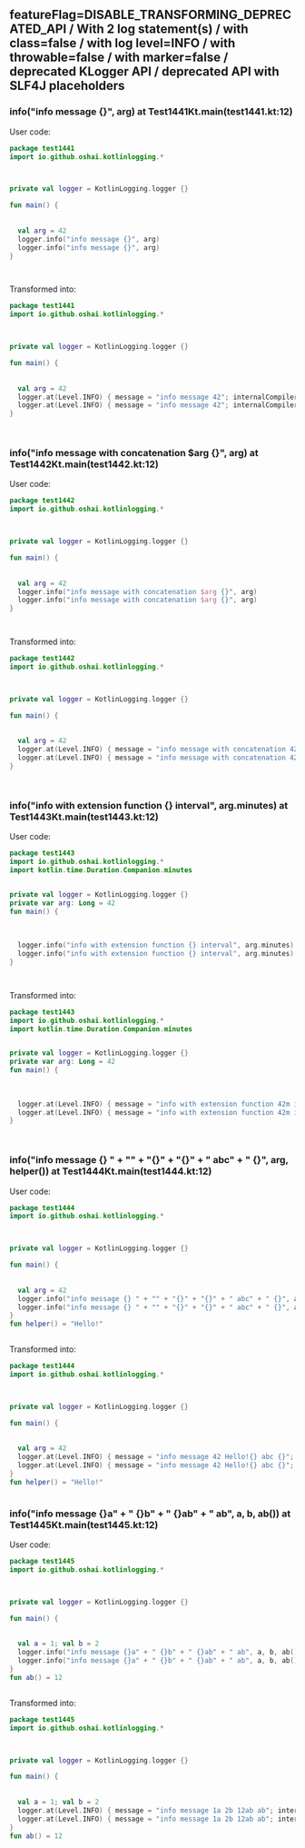 ## featureFlag=DISABLE_TRANSFORMING_DEPRECATED_API / With 2 log statement(s) / with class=false / with log level=INFO / with throwable=false / with marker=false / deprecated KLogger API / deprecated API with SLF4J placeholders



###  info("info message {}", arg) at Test1441Kt.main(test1441.kt:12)

User code:
```kotlin
package test1441
import io.github.oshai.kotlinlogging.*



private val logger = KotlinLogging.logger {}

fun main() {
  
  
  val arg = 42
  logger.info("info message {}", arg)
  logger.info("info message {}", arg)
}




```
  
Transformed into:
```kotlin
package test1441
import io.github.oshai.kotlinlogging.*



private val logger = KotlinLogging.logger {}

fun main() {
  
  
  val arg = 42
  logger.at(Level.INFO) { message = "info message 42"; internalCompilerData = KLoggingEventBuilder.InternalCompilerData(messageTemplate = "info message {}")
  logger.at(Level.INFO) { message = "info message 42"; internalCompilerData = KLoggingEventBuilder.InternalCompilerData(messageTemplate = "info message {}")
}




```

###  info("info message with concatenation $arg {}", arg) at Test1442Kt.main(test1442.kt:12)

User code:
```kotlin
package test1442
import io.github.oshai.kotlinlogging.*



private val logger = KotlinLogging.logger {}

fun main() {
  
  
  val arg = 42
  logger.info("info message with concatenation $arg {}", arg)
  logger.info("info message with concatenation $arg {}", arg)
}




```
  
Transformed into:
```kotlin
package test1442
import io.github.oshai.kotlinlogging.*



private val logger = KotlinLogging.logger {}

fun main() {
  
  
  val arg = 42
  logger.at(Level.INFO) { message = "info message with concatenation 42 42"; internalCompilerData = KLoggingEventBuilder.InternalCompilerData(messageTemplate = "info message with concatenation 42 {}")
  logger.at(Level.INFO) { message = "info message with concatenation 42 42"; internalCompilerData = KLoggingEventBuilder.InternalCompilerData(messageTemplate = "info message with concatenation 42 {}")
}




```

###  info("info with extension function {} interval", arg.minutes) at Test1443Kt.main(test1443.kt:12)

User code:
```kotlin
package test1443
import io.github.oshai.kotlinlogging.*
import kotlin.time.Duration.Companion.minutes


private val logger = KotlinLogging.logger {}
private var arg: Long = 42
fun main() {
  
  
  
  logger.info("info with extension function {} interval", arg.minutes)
  logger.info("info with extension function {} interval", arg.minutes)
}




```
  
Transformed into:
```kotlin
package test1443
import io.github.oshai.kotlinlogging.*
import kotlin.time.Duration.Companion.minutes


private val logger = KotlinLogging.logger {}
private var arg: Long = 42
fun main() {
  
  
  
  logger.at(Level.INFO) { message = "info with extension function 42m interval"; internalCompilerData = KLoggingEventBuilder.InternalCompilerData(messageTemplate = "info with extension function {} interval")
  logger.at(Level.INFO) { message = "info with extension function 42m interval"; internalCompilerData = KLoggingEventBuilder.InternalCompilerData(messageTemplate = "info with extension function {} interval")
}




```

###  info("info message {} " + "" + "{}" + "{}" + " abc" + " {}", arg, helper()) at Test1444Kt.main(test1444.kt:12)

User code:
```kotlin
package test1444
import io.github.oshai.kotlinlogging.*



private val logger = KotlinLogging.logger {}

fun main() {
  
  
  val arg = 42
  logger.info("info message {} " + "" + "{}" + "{}" + " abc" + " {}", arg, helper())
  logger.info("info message {} " + "" + "{}" + "{}" + " abc" + " {}", arg, helper())
}
fun helper() = "Hello!"



```
  
Transformed into:
```kotlin
package test1444
import io.github.oshai.kotlinlogging.*



private val logger = KotlinLogging.logger {}

fun main() {
  
  
  val arg = 42
  logger.at(Level.INFO) { message = "info message 42 Hello!{} abc {}"; internalCompilerData = KLoggingEventBuilder.InternalCompilerData(messageTemplate = "info message {} {}{} abc {}")
  logger.at(Level.INFO) { message = "info message 42 Hello!{} abc {}"; internalCompilerData = KLoggingEventBuilder.InternalCompilerData(messageTemplate = "info message {} {}{} abc {}")
}
fun helper() = "Hello!"



```

###  info("info message {}a" + " {}b" + " {}ab" + " ab", a, b, ab()) at Test1445Kt.main(test1445.kt:12)

User code:
```kotlin
package test1445
import io.github.oshai.kotlinlogging.*



private val logger = KotlinLogging.logger {}

fun main() {
  
  
  val a = 1; val b = 2
  logger.info("info message {}a" + " {}b" + " {}ab" + " ab", a, b, ab())
  logger.info("info message {}a" + " {}b" + " {}ab" + " ab", a, b, ab())
}
fun ab() = 12



```
  
Transformed into:
```kotlin
package test1445
import io.github.oshai.kotlinlogging.*



private val logger = KotlinLogging.logger {}

fun main() {
  
  
  val a = 1; val b = 2
  logger.at(Level.INFO) { message = "info message 1a 2b 12ab ab"; internalCompilerData = KLoggingEventBuilder.InternalCompilerData(messageTemplate = "info message {}a {}b {}ab ab")
  logger.at(Level.INFO) { message = "info message 1a 2b 12ab ab"; internalCompilerData = KLoggingEventBuilder.InternalCompilerData(messageTemplate = "info message {}a {}b {}ab ab")
}
fun ab() = 12



```
